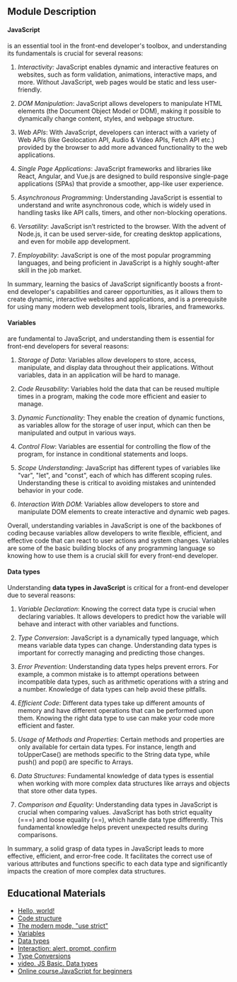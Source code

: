 ## Module Description

#### **JavaScript** 
is an essential tool in the front-end developer's toolbox, and understanding its fundamentals is 
crucial for several reasons:

1. _Interactivity:_ JavaScript enables dynamic and interactive features on websites, such as form validation, animations, 
interactive maps, and more. Without JavaScript, web pages would be static and less user-friendly.

2. _DOM Manipulation_: JavaScript allows developers to manipulate HTML elements (the Document Object Model or DOM), 
making it possible to dynamically change content, styles, and webpage structure.

3. _Web APIs_: With JavaScript, developers can interact with a variety of Web APIs (like Geolocation API, Audio & 
Video APIs, Fetch API etc.) provided by the browser to add more advanced functionality to the web applications.

4. _Single Page Applications_: JavaScript frameworks and libraries like React, Angular, and Vue.js are designed to
build responsive single-page applications (SPAs) that provide a smoother, app-like user experience.

5. _Asynchronous Programming_: Understanding JavaScript is essential to understand and write asynchronous code, 
which is widely used in handling tasks like API calls, timers, and other non-blocking operations.

6. _Versatility_: JavaScript isn’t restricted to the browser. With the advent of Node.js, it can be used server-side,
for creating desktop applications, and even for mobile app development.

7. _Employability_: JavaScript is one of the most popular programming languages, and being proficient in JavaScript is a
highly sought-after skill in the job market.

In summary, learning the basics of JavaScript significantly boosts a front-end developer's capabilities and career 
opportunities, as it allows them to create dynamic, interactive websites and applications, and is a prerequisite for 
using many modern web development tools, libraries, and frameworks.



#### Variables 
are fundamental to JavaScript, and understanding them is essential for front-end developers for several reasons:

1. _Storage of Data_: Variables allow developers to store, access, manipulate, and display data throughout their applications.
Without variables, data in an application will be hard to manage.

2. _Code Reusability_: Variables hold the data that can be reused multiple times in a program, making the code more efficient
and easier to manage.

3. _Dynamic Functionality_: They enable the creation of dynamic functions, as variables allow for the storage of user input,
which can then be manipulated and output in various ways.

4. _Control Flow_: Variables are essential for controlling the flow of the program, for instance in conditional statements
and loops.

5. _Scope Understanding_: JavaScript has different types of variables like "var", "let", and "const", each of which has 
different scoping rules. Understanding these is critical to avoiding mistakes and unintended behavior in your code.

6. _Interaction With DOM_: Variables allow developers to store and manipulate DOM elements to create interactive and dynamic 
web pages.

Overall, understanding variables in JavaScript is one of the backbones of coding because variables allow developers to 
write flexible, efficient, and effective code that can react to user actions and system changes. Variables are some of
the basic building blocks of any programming language so knowing how to use them is a crucial skill for every front-end 
developer.

#### Data types
Understanding **data types in JavaScript** is critical for a front-end developer due to several reasons:

1. _Variable Declaration_: Knowing the correct data type is crucial when declaring variables. It allows developers to 
predict how the variable will behave and interact with other variables and functions.

2. _Type Conversion_: JavaScript is a dynamically typed language, which means variable data types can change. 
Understanding data types is important for correctly managing and predicting those changes.

3. _Error Prevention_: Understanding data types helps prevent errors. For example, a common mistake is to attempt 
operations between incompatible data types, such as arithmetic operations with a string and a number. Knowledge 
of data types can help avoid these pitfalls.

4. _Efficient Code_: Different data types take up different amounts of memory and have different operations that can 
be performed upon them. Knowing the right data type to use can make your code more efficient and faster.

5. _Usage of Methods and Properties_: Certain methods and properties are only available for certain data types. 
For instance, length and toUpperCase() are methods specific to the String data type, while push() and pop() are 
specific to Arrays.

6. _Data Structures_: Fundamental knowledge of data types is essential when working with more complex data structures
like arrays and objects that store other data types.

7. _Comparison and Equality_: Understanding data types in JavaScript is crucial when comparing values. JavaScript has 
both strict equality (===) and loose equality (==), which handle data type differently. This fundamental knowledge
helps prevent unexpected results during comparisons.

In summary, a solid grasp of data types in JavaScript leads to more effective, efficient, and error-free code. It 
facilitates the correct use of various attributes and functions specific to each data type and significantly impacts 
the creation of more complex data structures.




## Educational Materials
* [Hello, world!](https://javascript.info/hello-world)
* [Code structure](https://javascript.info/structure)
* [The modern mode, "use strict"](https://javascript.info/strict-mode)
* [Variables](https://javascript.info/variables)
* [Data types](https://javascript.info/types)
* [Interaction: alert, prompt, confirm](https://javascript.info/alert-prompt-confirm)
* [Type Conversions](https://javascript.info/type-conversions)
* [video. JS Basic. Data types](https://youtu.be/b4eMKfKnres)
* [Online course.JavaScript for beginners](https://code-basics.com/languages/javascript)

